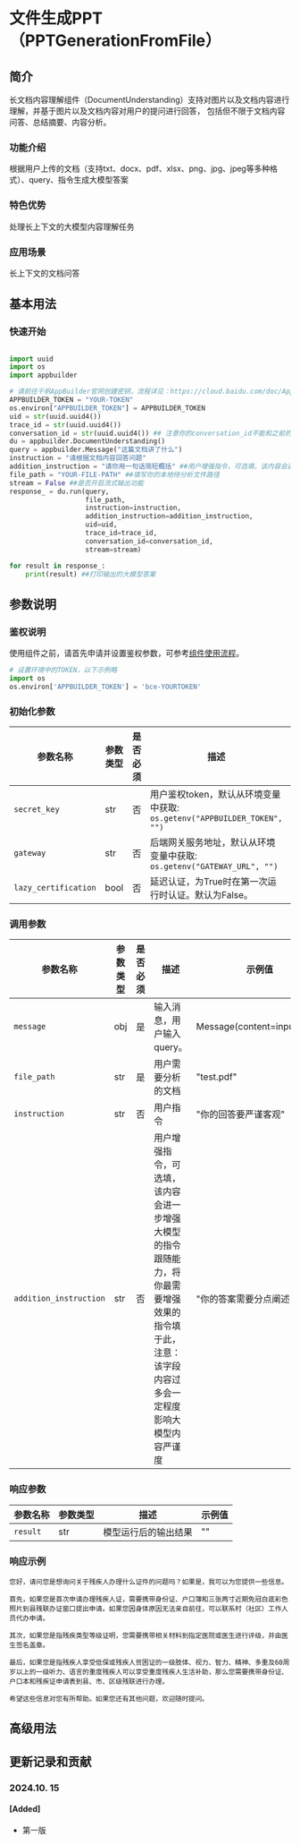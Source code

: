 # 文件生成PPT（PPTGenerationFromFile）

## 简介
长文档内容理解组件（DocumentUnderstanding）支持对图片以及文档内容进行理解，并基于图片以及文档内容对用户的提问进行回答，
包括但不限于文档内容问答、总结摘要、内容分析。
### 功能介绍
根据用户上传的文档（支持txt、docx、pdf、xlsx、png、jpg、jpeg等多种格式）、query、指令生成大模型答案
### 特色优势
处理长上下文的大模型内容理解任务
### 应用场景
长上下文的文档问答

## 基本用法
### 快速开始

```python

import uuid
import os
import appbuilder

# 请前往千帆AppBuilder官网创建密钥，流程详见：https://cloud.baidu.com/doc/AppBuilder/s/Olq6grrt6#1%E3%80%81%E5%88%9B%E5%BB%BA%E5%AF%86%E9%92%A5
APPBUILDER_TOKEN = "YOUR-TOKEN"
os.environ["APPBUILDER_TOKEN"] = APPBUILDER_TOKEN
uid = str(uuid.uuid4())
trace_id = str(uuid.uuid4()) 
conversation_id = str(uuid.uuid4()) ## 注意你的conversation_id不能和之前的请求重复，不然会直接返回之前已有的conversation_id的答案
du = appbuilder.DocumentUnderstanding()
query = appbuilder.Message("这篇文档讲了什么")
instruction = "请根据文档内容回答问题"
addition_instruction = "请你用一句话简短概括" ##用户增强指令，可选填，该内容会进一步增强大模型的指令跟随能力，将你最需要增强效果的指令填于此，内容可以与上述的"instruction"基础指令有重复，注意：该字段内容过多会一定程度影响大模型内容严谨度，请注意控制该字段的指令字数
file_path = "YOUR-FILE-PATH" ##填写你的本地待分析文件路径
stream = False ##是否开启流式输出功能
response_ = du.run(query, 
                   file_path, 
                   instruction=instruction, 
                   addition_instruction=addition_instruction, 
                   uid=uid,
                   trace_id=trace_id, 
                   conversation_id=conversation_id, 
                   stream=stream)

for result in response_:
    print(result) ##打印输出的大模型答案
```


## 参数说明
### 鉴权说明
使用组件之前，请首先申请并设置鉴权参数，可参考[组件使用流程](https://cloud.baidu.com/doc/AppBuilder/s/Olq6grrt6#1%E3%80%81%E5%88%9B%E5%BB%BA%E5%AF%86%E9%92%A5)。
```python
# 设置环境中的TOKEN，以下示例略
import os
os.environ['APPBUILDER_TOKEN'] = 'bce-YOURTOKEN'
```


### 初始化参数

| 参数名称 | 参数类型 | 是否必须 | 描述 | 示例值 |
| ------- | ------- | -------- | -------- | -------- |
| `secret_key` | str | 否 | 用户鉴权token，默认从环境变量中获取: `os.getenv("APPBUILDER_TOKEN", "")` | bce-v3/XXX |
| `gateway` | str | 否 | 后端网关服务地址，默认从环境变量中获取: `os.getenv("GATEWAY_URL", "")` | https://appbuilder.baidu.com |
| `lazy_certification` | bool | 否 | 延迟认证，为True时在第一次运行时认证。默认为False。 | False |


### 调用参数

| 参数名称                   | 参数类型 | 是否必须 | 描述                                                                       | 示例值             |
|------------------------|------|------|--------------------------------------------------------------------------|-----------------|
| `message`              | obj  | 是    | 输入消息，用户输入query。                                                          | Message(content=input_data) |
| `file_path`            | str  | 是    | 用户需要分析的文档                                                                | "test.pdf"      |
| `instruction`          | str  | 否    | 用户指令                                                                     | "你的回答要严谨客观"     |
| `addition_instruction` | str  | 否    | 用户增强指令，可选填，该内容会进一步增强大模型的指令跟随能力，将你最需要增强效果的指令填于此，注意：该字段内容过多会一定程度影响大模型内容严谨度 | "你的答案需要分点阐述"    |


### 响应参数
| 参数名称 | 参数类型 | 描述 | 示例值 |
| ------- |------| -------- | -------- |
| `result` | str  | 模型运行后的输出结果 | "" |

### 响应示例
```
您好，请问您是想询问关于残疾人办理什么证件的问题吗？如果是，我可以为您提供一些信息。

首先，如果您是首次申请办理残疾人证，需要携带身份证、户口簿和三张两寸近期免冠白底彩色照片到县残联办证窗口提出申请。如果您因身体原因无法亲自前往，可以联系村（社区）工作人员代办申请。

其次，如果您是指残疾类型等级证明，您需要携带相关材料到指定医院或医生进行评级，并由医生签名盖章。

最后，如果您是指残疾人享受低保或残疾人贫困证的一级肢体、视力、智力、精神、多重及60周岁以上的一级听力、语言的重度残疾人可以享受重度残疾人生活补助，那么您需要携带身份证、户口本和残疾证申请表到县、市、区级残联进行办理。

希望这些信息对您有所帮助。如果您还有其他问题，欢迎随时提问。
```

## 高级用法

## 更新记录和贡献
### 2024.10. 15
#### [Added]
- 第一版
